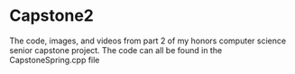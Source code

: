 # Capstone2
The code, images, and videos from part 2 of my honors computer science senior capstone project.
The code can all be found in the CapstoneSpring.cpp file
